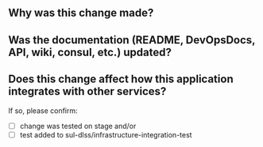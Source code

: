 ## Why was this change made?



## Was the documentation (README, DevOpsDocs, API, wiki, consul, etc.) updated?



## Does this change affect how this application integrates with other services?

If so, please confirm:
- [ ] change was tested on stage    and/or
- [ ] test added to sul-dlss/infrastructure-integration-test
